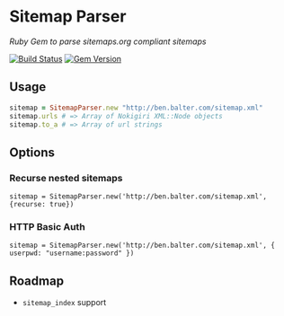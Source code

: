 # Sitemap Parser

*Ruby Gem to parse sitemaps.org compliant sitemaps*

[![Build Status](https://travis-ci.org/benbalter/sitemap-parser.svg?branch=master)](https://travis-ci.org/benbalter/sitemap-parser) [![Gem Version](https://badge.fury.io/rb/sitemap-parser.svg)](http://badge.fury.io/rb/sitemap-parser)

## Usage

```ruby
sitemap = SitemapParser.new "http://ben.balter.com/sitemap.xml"
sitemap.urls # => Array of Nokigiri XML::Node objects
sitemap.to_a # => Array of url strings
```

## Options

### Recurse nested sitemaps

```
sitemap = SitemapParser.new('http://ben.balter.com/sitemap.xml', {recurse: true})
```

### HTTP Basic Auth

```
sitemap = SitemapParser.new('http://ben.balter.com/sitemap.xml', { userpwd: "username:password" })
```

## Roadmap

* `sitemap_index` support
